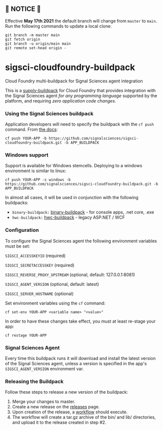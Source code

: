 ## :rotating_light: NOTICE :rotating_light:

Effective **May 17th 2021** the default branch will change from `master` to `main`. Run the following commands to update a local clone:
```
git branch -m master main
git fetch origin
git branch -u origin/main main
git remote set-head origin -
```

# sigsci-cloudfoundry-buildpack
Cloud Foundry multi-buildpack for Signal Sciences agent integration

This is a [supply-buildpack](https://docs.cloudfoundry.org/buildpacks/understand-buildpacks.html#supply-script)
for Cloud Foundry that provides integration with the Signal Sciences agent *for any programming
language* supported by the platform, and requiring *zero application code changes*.


### Using the Signal Sciences buildpack

Application developers will need to specify the buildpack with the `cf push` command. From [the docs](https://docs.cloudfoundry.org/buildpacks/use-multiple-buildpacks.html):

`cf push YOUR-APP -b https://github.com/signalsciences/sigsci-cloudfoundry-buildpack.git -b APP_BUILDPACK`

### Windows support
Support is available for Windows stemcells. Deploying to a windows environment is similar to linux:

`cf push YOUR-APP -s windows -b https://github.com/signalsciences/sigsci-cloudfoundry-buildpack.git -b APP_BUILDPACK`

In almost all cases, it will be used in conjunction with the following  buildpacks:
* `binary-buildpack:` [binary-buildpack](https://github.com/cloudfoundry/binary-buildpack) - for console apps, .net core, .exe
* `hwc-buildpack:` [hwc-buildpack](https://github.com/cloudfoundry/hwc-buildpack) - legacy ASP.NET / WCF

### Configuration

To configure the Signal Sciences agent the following environment variables must be set:

`SIGSCI_ACCESSKEYID` (required)

`SIGSCI_SECRETACCESSKEY` (required)

`SIGSCI_REVERSE_PROXY_UPSTREAM` (optional, default: 127.0.0.1:8081)

`SIGSCI_AGENT_VERSION` (optional, default: latest)

`SIGSCI_SERVER_HOSTNAME` (optional)

Set environment variables using the `cf` command:

`cf set-env YOUR-APP <variable name> "<value>"`

In order to have these changes take effect, you must at least re-stage your app:

`cf restage YOUR-APP`

### Signal Sciences Agent

Every time this buildpack runs it will download and install the latest version of the Signal Sciences agent, unless a version is specified in the app's `SIGSCI_AGENT_VERSION` environment var.

### Releasing the Buildpack

Follow these steps to release a new version of the buildpack:

1. Merge your changes to master.
2. Create a new release on the [releases](https://github.com/signalsciences/sigsci-cloudfoundry-buildpack/releases/new) page.
3. Upon creation of the release, a [workflow](https://github.com/signalsciences/sigsci-cloudfoundry-buildpack/actions) should execute.
4. The workflow will create a tar.gz archive of the bin/ and lib/ directories, and upload it to the release created in step #2.
